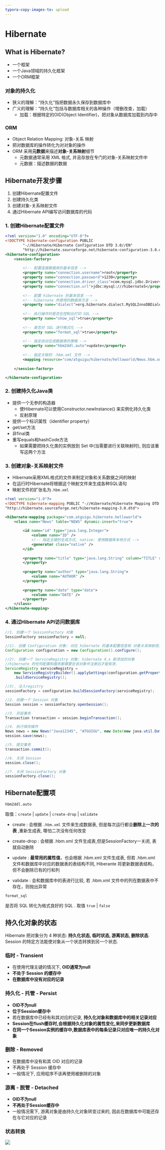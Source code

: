 ```yaml
---
typora-copy-images-to: upload
---
```


# Hibernate

## What is Hibernate?

- 一个框架
- 一个Java领域的持久化框架
- 一个ORM框架

### 对象的持久化

- 狭义的理解：“持久化”指把数据永久保存到数据库中
- 广义的理解：“持久化“包括与数据库相关的各种操作（增删改查，加载）
  - 加载：根据特定的OID(Object Identifier)，把对象从数据库加载到内存中

### ORM

- Object Relation Mapping: 对象-关系 映射
- 把对数据库的操作转化为对对象的操作
- ORM 采用**元数据**来描述**对象-关系映射**细节
  - 元数据通常采用 XML 格式, 并且存放在专门的对象-关系映射文件中
  - 元数据：描述数据的数据

## Hibernate开发步骤

1. 创建Hibernate配置文件
2. 创建持久化类
3. 创建对象-关系映射文件
4. 通过Hibernate API编写访问数据库的代码

### 1. 创建Hibernate配置文件

```xml
<?xml version="1.0" encoding="UTF-8"?>
<!DOCTYPE hibernate-configuration PUBLIC
		"-//Hibernate/Hibernate Configuration DTD 3.0//EN"
		"http://hibernate.sourceforge.net/hibernate-configuration-3.0.dtd">
<hibernate-configuration>
	<session-factory>
    
		<!-- 配置连接数据库的基本信息 -->
		<property name="connection.username">root</property>
		<property name="connection.password">1230</property>
		<property name="connection.driver_class">com.mysql.jdbc.Driver</property>
		<property name="connection.url">jdbc:mysql:///hibernate5</property>
		
		<!-- 配置 hibernate 的基本信息 -->
		<!-- hibernate 所使用的数据库方言 -->
		<property name="dialect">org.hibernate.dialect.MySQLInnoDBDialect</property>		
		
		<!-- 执行操作时是否在控制台打印 SQL -->
		<property name="show_sql">true</property>
	
		<!-- 是否对 SQL 进行格式化 -->
		<property name="format_sql">true</property>
	
		<!-- 指定自动生成数据表的策略 -->
		<property name="hbm2ddl.auto">update</property>
		
		<!-- 指定关联的 .hbm.xml 文件 -->
		<mapping resource="com/atguigu/hibernate/helloworld/News.hbm.xml"/>
	
	</session-factory>

</hibernate-configuration>
```

### 2. 创建持久化Java类

- 提供一个无参的构造器
  - 使Hibernate可以使用Constructor.newInstance() 来实例化持久化类
  - 反射原理
- 提供一个标识属性（identifier property）
- get/set方法
- 非final类
- 重写equals和hashCode方法
  - 如果需要把持久化类的实例放到 Set 中(当需要进行关联映射时), 则应该重写这两个方法

### 3. 创建对象-关系映射文件

- Hibernate采用XML格式的文件来制定对象和关系数据之间的映射
- 在运行时Hibernate将根据这个映射文件来生成各种SQL语句
- 映射文件的扩张名为`.hbm.xml`

```xml
<?xml version="1.0"?>
<!DOCTYPE hibernate-mapping PUBLIC "-//Hibernate/Hibernate Mapping DTD 3.0//EN"
"http://hibernate.sourceforge.net/hibernate-mapping-3.0.dtd">

<hibernate-mapping package="com.atguigu.hibernate.helloworld">
    <class name="News" table="NEWS" dynamic-insert="true">
        
        <id name="id" type="java.lang.Integer">
            <column name="ID" />
            <!-- 指定主键的生成方式, native: 使用数据库本地方式 -->
            <generator class="native" />
        </id>
    
        <property name="title" type="java.lang.String" column="TITLE" >
        </property>
        
        <property name="author" type="java.lang.String">
            <column name="AUTHOR" />
        </property>
        
        <property name="date" type="date">
            <column name="DATE" />
        </property>		
    </class> 
</hibernate-mapping>
```

### 4. 通过Hibernate API访问数据库

```java
//1. 创建一个 SessionFactory 对象
SessionFactory sessionFactory = null;

//1). 创建 Configuration 对象: 对应 hibernate 的基本配置信息和 对象关系映射信息
Configuration configuration = new Configuration().configure();

//2). 创建一个 ServiceRegistry 对象: hibernate 4.x 新添加的对象
//hibernate 的任何配置和服务都需要在该对象中注册后才能有效.
ServiceRegistry serviceRegistry = 
    new ServiceRegistryBuilder().applySettings(configuration.getProperties())
    .buildServiceRegistry();

//3). 注入registry
sessionFactory = configuration.buildSessionFactory(serviceRegistry);

//2. 创建一个 Session 对象
Session session = sessionFactory.openSession();

//3. 开启事务
Transaction transaction = session.beginTransaction();

//4. 执行保存操作
News news = new News("Java12345", "ATGUIGU", new Date(new java.util.Date().getTime()));
session.save(news);

//5. 提交事务 
transaction.commit();

//6. 关闭 Session
session.close();

//7. 关闭 SessionFactory 对象
sessionFactory.close();
```

## Hibernate配置项

`hbm2ddl.auto`

取值：`create` | `update` | `create-drop` | `validate`

- create : 会根据 `.hbm.xml` 文件来生成数据表, 但是每次运行都会**删除上一次的表** ,重新生成表, 哪怕二次没有任何改变

- create-drop : 会根据 .hbm.xml 文件生成表,但是SessionFactory一关闭, 表就自动删除

- update : **最常用的属性值**，也会根据 .hbm.xml 文件生成表, 但若 .hbm.xml 文件和数据库中对应的数据表的表结构不同, Hiberante 将更新数据表结构，但不会删除已有的行和列

- validate : 会和数据库中的表进行比较, 若 .hbm.xml 文件中的列在数据表中不存在，则抛出异常

`format_sql`

是否将 SQL 转化为格式良好的 SQL . 取值 `true` | `false`

## 持久化对象的状态

Hibernate 把对象分为 4 种状态: **持久化状态, 临时状态, 游离状态, 删除状态**. Session 的特定方法能使对象从一个状态转换到另一个状态.

### 临时 - Transient

- 在使用代理主键的情况下, **OID通常为null**
- **不处于 Session 的缓存中**
- **在数据库中没有对应的记录**

### 持久化 - 托管 - Persist

- **OID不为null**
- **位于Session缓存中**
- 若在数据库中已经有和其对应的记录, **持久化对象和数据库中的相关记录对应**
- **Session在flush缓存时,会根据持久化对象的属性变化,来同步更新数据库**
- **在同一个Session实例的缓存中,数据库表中的每条记录只对应唯一的持久化对象**

### 删除 - Removed

- 在数据库中没有和其 OID 对应的记录
- 不再处于 Session 缓存中
- 一般情况下, 应用程序不该再使用被删除的对象

### 游离 - 脱管 - Detached

- **OID不为null**
- **不再处于Session缓存中**
- 一般情况需下, 游离对象是由持久化对象转变过来的, 因此在数据库中可能还存在与它对应的记录

### 状态转换

![](https://raw.githubusercontent.com/Nathan-Mu/notes/master/.img/hibernate_object_status_transfer.png)